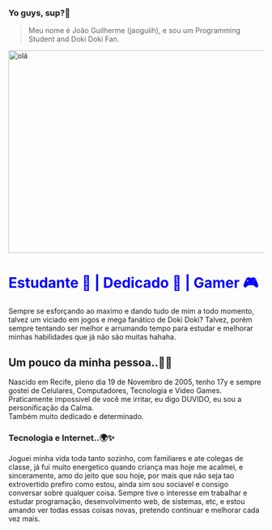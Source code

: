 ### Yo guys, sup?👋
> Meu nome é João Guilherme (jaoguiih), e sou um Programming Student and Doki Doki Fan.
<img style="width:50rem;height:25rem;margin: auto" alt='olá' src="https://media.tenor.com/YhrdIYkch5IAAAAC/natsuki-doki-doki.gif"/>

<div>
  
<h1 style="color:blue;">
     Estudante 📔 | Dedicado 🍷 | Gamer 🎮 

  </h1>

</div>
<p>
  Sempre se esforçando ao maximo e dando tudo de mim a todo momento, talvez um viciado em jogos e mega fanático de Doki Doki? Talvez, porém sempre tentando ser melhor e arrumando tempo para estudar e melhorar minhas habilidades que já não são muitas hahaha.
</p>



 <h2> Um pouco da minha pessoa..🤙✨</h2>

<p>

Nascido em Recife, pleno dia 19 de Novembro de 2005, tenho 17y e sempre gostei de Celulares, Computadores, Tecnologia e Video Games.
Praticamente impossivel de você me irritar, eu digo DUVIDO, eu sou a personificação da Calma. <br>
Também muito dedicado e determinado.
</p>

  <h3>Tecnologia e Internet..🌍✨</h3>
  
<p>

  Joguei minha vida toda tanto sozinho, com familiares e ate colegas de classe, já fui muito energetico quando criança mas hoje me acalmei, e sinceramente, amo do jeito que sou hoje, por mais que não seja tao extrovertido prefiro como estou, ainda sim sou sociavel e consigo conversar sobre qualquer coisa.
Sempre tive o interesse em trabalhar e estudar programação, desenvolvimento web, de sistemas, etc, e estou amando ver todas essas coisas novas, pretendo continuar e melhorar cada vez mais.
</p>
  



